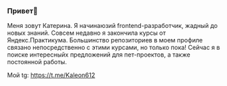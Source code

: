 ### Привет👋

Меня зовут Катерина. Я начинаюзий frontend-разработчик, жадный до новых знаний. Совсем недавно я закончила курсы от Яндекс.Практикума. Большинство репозиториев в моем профиле связано непосредственно с этими курсами, но только пока! Сейчас я в поиске интересныйх предложений для пет-проектов, а также постоянной работы. 

Мой tg: <link hsref="https://t.me/Kaleon612">https://t.me/Kaleon612


<!--
**Kale0n/Kale0n** is a ✨ _special_ ✨ repository because its `README.md` (this file) appears on your GitHub profile.

Here are some ideas to get you started:

- 🔭 I’m currently working on ...
- 🌱 I’m currently learning ...
- 👯 I’m looking to collaborate on ...
- 🤔 I’m looking for help with ...
- 💬 Ask me about ...
- 📫 How to reach me: ...
- 😄 Pronouns: ...
- ⚡ Fun fact: ...
-->
